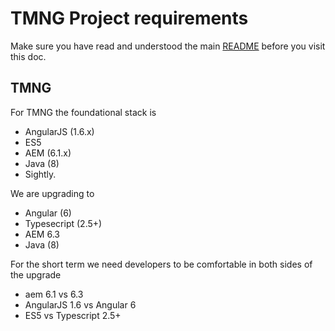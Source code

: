 # TMNG Project requirements

Make sure you have read and understood the main [README](https://ssh///bitbucket.corporate.t-mobile.com/tmo/developer-puzzles/blob/master/README.md) before you visit this doc.



## TMNG

For TMNG the foundational stack is

 - AngularJS (1.6.x)
 - ES5
 - AEM (6.1.x)
 - Java (8)
 - Sightly.

We are upgrading to

- Angular (6)
- Typesecript (2.5+)
- AEM 6.3
- Java (8)


For the short term we need developers to be comfortable in both sides of the upgrade

- aem 6.1 vs 6.3
- AngularJS 1.6 vs Angular 6
- ES5 vs Typescript 2.5+

